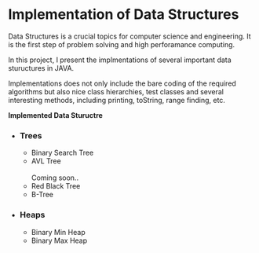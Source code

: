 # Implementation of Data Structures

Data Structures is a crucial topics for computer science and engineering. It is the first step of problem solving and high perforamance computing.  

In this project, I present the implmentations of several important data stuructures in JAVA. 

Implementations does not only include the bare coding of the required algorithms but also  nice class hierarchies, test classes and several interesting methods, including printing, toString, range finding, etc.

<b>Implemented Data Stuructre</b>
<ul>
  <li>
    <h3>Trees</h3>
    <ul>
      <li>Binary Search Tree</li>
      <li>AVL Tree</li>
      <br>
      Coming soon..
      <li>Red Black Tree</li>
      <li>B-Tree</li>
    </ul>
  </li>
  <li>
    <h3>Heaps</h3>
    <ul>
      <li>Binary Min Heap</li>
      <li>Binary Max Heap</li>
    </ul>
  </li>
</ul>


